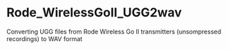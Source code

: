 # Rode_WirelessGoII_UGG2wav
Converting UGG files from Rode Wireless Go II transmitters (unsompressed recordings) to WAV format
